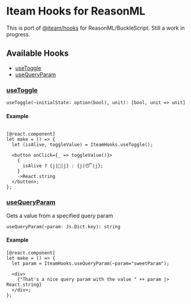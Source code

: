 # Iteam Hooks for ReasonML

This is port of [@iteam/hooks](https://github.com/Iteam1337/hooks) for ReasonML/BuckleScript. Still a work in progress.

## Available Hooks

- [useToggle](#useToggle)
- [useQueryParam](#useQueryParam)

### [useToggle](#useToggle)

```reasonml
useToggle(~initialState: option(bool), unit): [bool, unit => unit]
```

#### Example

```reasonml

[@react.component]
let make = () => {
  let (isAlive, toggleValue) = IteamHooks.useToggle();

  <button onClick={_ => toggleValue()}>
    {
      isAlive ? {j|🚀|j} : {j|😴|j};
    }
    ->React.string
  </button>;
};
```

### [useQueryParam](#useQueryParam)

Gets a value from a specified query param

```reasonml
useQueryParam(~param: Js.Dict.key): string
```

#### Example

```reasonml
[@react.component]
let make = () => {
  let param = IteamHooks.useQueryParam(~param="sweetParam");

  <div>
    {"That's a nice query param with the value " ++ param |> React.string}
  </div>;
};

```
